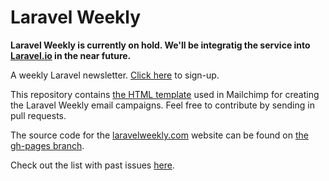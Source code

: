 # Laravel Weekly

**Laravel Weekly is currently on hold. We'll be integratig the service into [Laravel.io](http://laravel.io) in the near future.**

A weekly Laravel newsletter. [Click here](http://laravelweekly.com) to sign-up.

This repository contains [the HTML template](newsletter.html) used in Mailchimp for creating the Laravel Weekly email campaigns. Feel free to contribute by sending in pull requests.

The source code for the [laravelweekly.com](http://laravelweekly.com) website can be found on [the gh-pages branch](https://github.com/LaravelIO/LaravelWeekly/tree/gh-pages).

Check out the list with past issues [here](http://laravelweekly.com/#past-issues).
